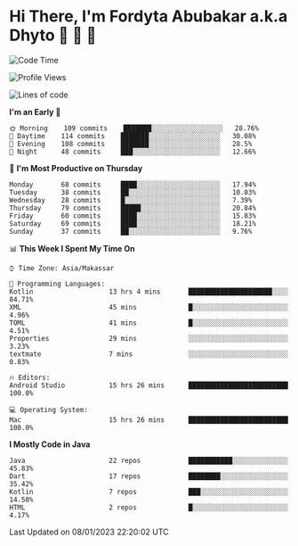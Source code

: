 # Hi There, I'm Fordyta Abubakar a.k.a Dhyto 👋 👋 👋 

<!--
**DhytoDev/dhytodev** is a ✨ _special_ ✨ repository because its `README.md` (this file) appears on your GitHub profile.

Here are some ideas to get you started:

- 🔭 I’m currently working on ...
- 🌱 I’m currently learning ...
- 👯 I’m looking to collaborate on ...
- 🤔 I’m looking for help with ...
- 💬 Ask me about ...
- 📫 How to reach me: ...
- 😄 Pronouns: ...
- ⚡ Fun fact: ...
-->

<!--START_SECTION:waka-->
![Code Time](http://img.shields.io/badge/Code%20Time-1%2C872%20hrs%2013%20mins-blue)

![Profile Views](http://img.shields.io/badge/Profile%20Views-0-blue)

![Lines of code](https://img.shields.io/badge/From%20Hello%20World%20I%27ve%20Written-136%20Thousand%20lines%20of%20code-blue)

**I'm an Early 🐤** 

```text
🌞 Morning    109 commits    ███████░░░░░░░░░░░░░░░░░░   28.76% 
🌆 Daytime    114 commits    ███████░░░░░░░░░░░░░░░░░░   30.08% 
🌃 Evening    108 commits    ███████░░░░░░░░░░░░░░░░░░   28.5% 
🌙 Night      48 commits     ███░░░░░░░░░░░░░░░░░░░░░░   12.66%

```
📅 **I'm Most Productive on Thursday** 

```text
Monday       68 commits     ████░░░░░░░░░░░░░░░░░░░░░   17.94% 
Tuesday      38 commits     ██░░░░░░░░░░░░░░░░░░░░░░░   10.03% 
Wednesday    28 commits     █░░░░░░░░░░░░░░░░░░░░░░░░   7.39% 
Thursday     79 commits     █████░░░░░░░░░░░░░░░░░░░░   20.84% 
Friday       60 commits     ████░░░░░░░░░░░░░░░░░░░░░   15.83% 
Saturday     69 commits     ████░░░░░░░░░░░░░░░░░░░░░   18.21% 
Sunday       37 commits     ██░░░░░░░░░░░░░░░░░░░░░░░   9.76%

```


📊 **This Week I Spent My Time On** 

```text
⌚︎ Time Zone: Asia/Makassar

💬 Programming Languages: 
Kotlin                   13 hrs 4 mins       █████████████████████░░░░   84.71% 
XML                      45 mins             █░░░░░░░░░░░░░░░░░░░░░░░░   4.96% 
TOML                     41 mins             █░░░░░░░░░░░░░░░░░░░░░░░░   4.51% 
Properties               29 mins             ░░░░░░░░░░░░░░░░░░░░░░░░░   3.23% 
textmate                 7 mins              ░░░░░░░░░░░░░░░░░░░░░░░░░   0.83%

🔥 Editors: 
Android Studio           15 hrs 26 mins      █████████████████████████   100.0%

💻 Operating System: 
Mac                      15 hrs 26 mins      █████████████████████████   100.0%

```

**I Mostly Code in Java** 

```text
Java                     22 repos            ███████████░░░░░░░░░░░░░░   45.83% 
Dart                     17 repos            ████████░░░░░░░░░░░░░░░░░   35.42% 
Kotlin                   7 repos             ███░░░░░░░░░░░░░░░░░░░░░░   14.58% 
HTML                     2 repos             █░░░░░░░░░░░░░░░░░░░░░░░░   4.17%

```



 Last Updated on 08/01/2023 22:20:02 UTC
<!--END_SECTION:waka-->
